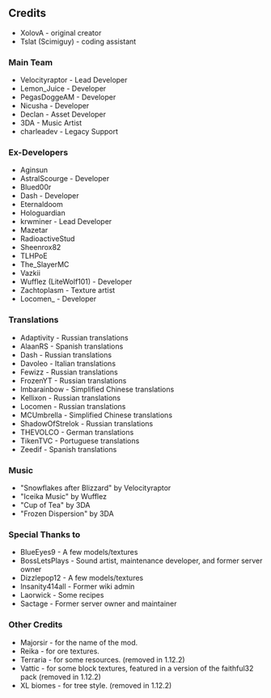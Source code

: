 ## Credits
* XolovA - original creator
* Tslat (Scimiguy) - coding assistant

### Main Team
* Velocityraptor - Lead Developer
* Lemon_Juice - Developer
* PegasDoggeAM - Developer
* Nicusha - Developer
* Declan - Asset Developer
* 3DA - Music Artist
* charleadev - Legacy Support

### Ex-Developers
* Aginsun
* AstralScourge - Developer
* Blued00r
* Dash - Developer
* Eternaldoom
* Hologuardian
* krwminer - Lead Developer
* Mazetar
* RadioactiveStud
* Sheenrox82
* TLHPoE
* The_SlayerMC
* Vazkii
* Wufflez (LiteWolf101) - Developer
* Zachtoplasm - Texture artist
* Locomen_ - Developer

### Translations
* Adaptivity - Russian translations
* AlaanRS - Spanish translations
* Dash - Russian translations
* Davoleo - Italian translations
* Fewizz - Russian translations
* FrozenYT - Russian translations
* Imbarainbow - Simplified Chinese translations
* Kellixon - Russian translations
* Locomen - Russian translations
* MCUmbrella - Simplified Chinese translations
* ShadowOfStrelok - Russian translations
* THEVOLCO - German translations
* TikenTVC - Portuguese translations
* Zeedif - Spanish translations

### Music
* "Snowflakes after Blizzard" by Velocityraptor
* "Iceika Music" by Wufflez
* "Cup of Tea" by 3DA
* "Frozen Dispersion" by 3DA

### Special Thanks to
* BlueEyes9 - A few models/textures
* BossLetsPlays - Sound artist, maintenance developer, and former server owner
* Dizzlepop12 - A few models/textures
* Insanity414all - Former wiki admin
* Laorwick - Some recipes
* Sactage - Former server owner and maintainer

### Other Credits
* Majorsir - for the name of the mod.
* Reika - for ore textures.
* Terraria - for some resources. (removed in 1.12.2)
* Vattic - for some block textures, featured in a version of the faithful32 pack (removed in 1.12.2)
* XL biomes - for tree style. (removed in 1.12.2)
